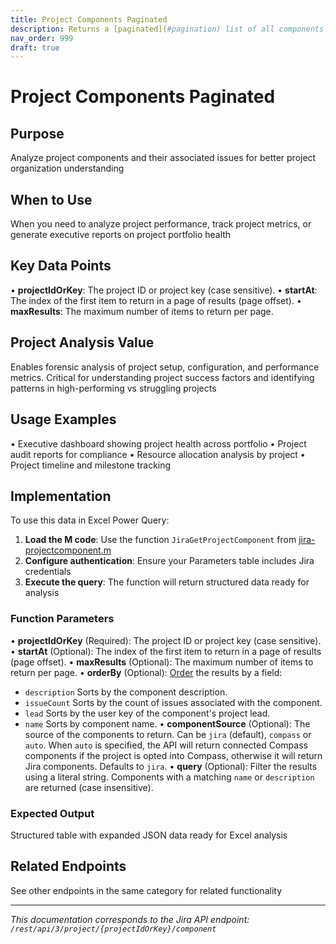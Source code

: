 ```yaml
---
title: Project Components Paginated
description: Returns a [paginated](#pagination) list of all components in a project. See the [Get project components](#api-rest-api-3-project-projectIdOrKey-compon...
nav_order: 999
draft: true
---
```


# Project Components Paginated

## Purpose
Analyze project components and their associated issues for better project organization understanding

## When to Use
When you need to analyze project performance, track project metrics, or generate executive reports on project portfolio health

## Key Data Points
• **projectIdOrKey**: The project ID or project key (case sensitive).
• **startAt**: The index of the first item to return in a page of results (page offset).
• **maxResults**: The maximum number of items to return per page.

## Project Analysis Value
Enables forensic analysis of project setup, configuration, and performance metrics. Critical for understanding project success factors and identifying patterns in high-performing vs struggling projects

## Usage Examples
• Executive dashboard showing project health across portfolio
• Project audit reports for compliance
• Resource allocation analysis by project
• Project timeline and milestone tracking

## Implementation
To use this data in Excel Power Query:

1. **Load the M code**: Use the function `JiraGetProjectComponent` from [jira-projectcomponent.m](../assets/jira-projectcomponent.m)
2. **Configure authentication**: Ensure your Parameters table includes Jira credentials
3. **Execute the query**: The function will return structured data ready for analysis

### Function Parameters
• **projectIdOrKey** (Required): The project ID or project key (case sensitive).
• **startAt** (Optional): The index of the first item to return in a page of results (page offset).
• **maxResults** (Optional): The maximum number of items to return per page.
• **orderBy** (Optional): [Order](#ordering) the results by a field:

 *  `description` Sorts by the component description.
 *  `issueCount` Sorts by the count of issues associated with the component.
 *  `lead` Sorts by the user key of the component's project lead.
 *  `name` Sorts by component name.
• **componentSource** (Optional): The source of the components to return. Can be `jira` (default), `compass` or `auto`. When `auto` is specified, the API will return connected Compass components if the project is opted into Compass, otherwise it will return Jira components. Defaults to `jira`.
• **query** (Optional): Filter the results using a literal string. Components with a matching `name` or `description` are returned (case insensitive).

### Expected Output
Structured table with expanded JSON data ready for Excel analysis

## Related Endpoints
See other endpoints in the same category for related functionality

---
*This documentation corresponds to the Jira API endpoint: `/rest/api/3/project/{projectIdOrKey}/component`*
